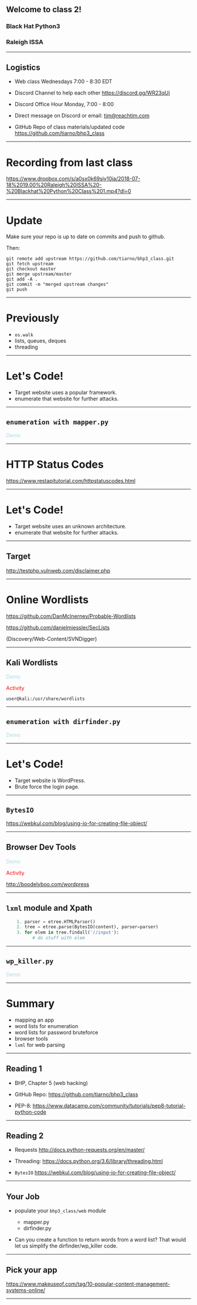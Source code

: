
## Welcome to class 2!

### Black Hat Python3 

### Raleigh ISSA

---

## Logistics

- Web class Wednesdays 7:00 - 8:30 EDT
- Discord Channel to help each other
https://discord.gg/WR23qUj

- Discord Office Hour Monday, 7:00 - 8:00
- Direct message on Discord or email: tim@reachtim.com

- GitHub Repo of class materials/updated code
  https://github.com/tiarno/bhp3_class

---

# Recording from last class
https://www.dropbox.com/s/a0sx0k69siy10ia/2018-07-18%2019.00%20Raleigh%20ISSA%20-%20Blackhat%20Python%20Class%201.mp4?dl=0

---

# Update

Make sure your repo is up to date on commits and push to github.

Then:

    git remote add upstream https://github.com/tiarno/bhp3_class.git
    git fetch upstream
    git checkout master
    git merge upstream/master
    git add -A .
    git commit -m "merged upstream changes"
    git push

---

# Previously

- `os.walk`
- lists, queues, deques
- threading

---

# Let's Code!

- Target website uses a popular framework.
- enumerate that website for further attacks.

---

## `enumeration with mapper.py` 

<span style="color:lightblue">Demo</script>

---

# HTTP Status Codes

https://www.restapitutorial.com/httpstatuscodes.html

---

# Let's Code!

- Target website uses an unknown architecture.
- enumerate that website for further attacks.

---

## Target

http://testphp.vulnweb.com/disclaimer.php

---


# Online Wordlists

https://github.com/DanMcInerney/Probable-Wordlists

https://github.com/danielmiessler/SecLists

(Discovery/Web-Content/SVNDigger)

---

## Kali Wordlists

<span style="color:lightblue">Demo</script>

<span style="color:red">Activity</script>

```user@kali:/usr/share/wordlists ```

---

## `enumeration with dirfinder.py`

<span style="color:lightblue">Demo</script>


---

# Let's Code!

- Target website is WordPress.
- Brute force the login page.

---

## `BytesIO`

https://webkul.com/blog/using-io-for-creating-file-object/

---

## Browser Dev Tools

<span style="color:lightblue">Demo</script>

<span style="color:red">Activity</script>

http://boodelyboo.com/wordpress


---

## `lxml` module and Xpath

```python
    1. parser = etree.HTMLParser()
    2. tree = etree.parse(BytesIO(content), parser=parser)
    3. for elem in tree.findall('//input'):
          # do stuff with elem

```

---

## `wp_killer.py`

<span style="color:lightblue">Demo</script>

---

# Summary 

- mapping an app
- word lists for enumeration
- word lists for password bruteforce
- browser tools
- `lxml` for web parsing

---

## Reading 1

- BHP, Chapter 5 (web hacking)

- GitHub Repo: https://github.com/tiarno/bhp3_class

- PEP-8: https://www.datacamp.com/community/tutorials/pep8-tutorial-python-code

---

## Reading 2

- Requests http://docs.python-requests.org/en/master/

- Threading: https://docs.python.org/3.6/library/threading.html

- `BytesIO` https://webkul.com/blog/using-io-for-creating-file-object/

---

## Your Job

- populate your `bhp3_class/web` module
    - mapper.py
    - dirfinder.py

- Can you create a function to return words from a word list?
  That would let us simplify the dirfinder/wp_killer code.

---

## Pick your app

https://www.makeuseof.com/tag/10-popular-content-management-systems-online/

---

